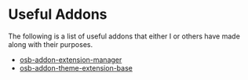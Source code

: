 # Useful Addons

The following is a list of useful addons that either I or others have made along with their purposes.

- [osb-addon-extension-manager](https://github.com/Michael-Gibbons/osb-addon-extension-manager)
- [osb-addon-theme-extension-base](https://github.com/Michael-Gibbons/osb-addon-theme-extension-base)